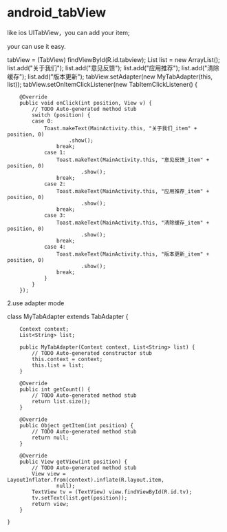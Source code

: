 android_tabView
===============

like ios UITabView，you can add your item;



your can use it easy.




tabView = (TabView) findViewById(R.id.tabview);
  	List<String> list = new ArrayList<String>();
	list.add("关于我们");
	list.add("意见反馈");
	list.add("应用推荐");
	list.add("清除缓存");
	list.add("版本更新");
	tabView.setAdapter(new MyTabAdapter(this, list));
	tabView.setOnItemClickListener(new TabItemClickListener() {

		@Override
		public void onClick(int position, View v) {
			// TODO Auto-generated method stub
			switch (position) {
			case 0:
				Toast.makeText(MainActivity.this, "关于我们_item" + position, 0)
						.show();
					break;
				case 1:
					Toast.makeText(MainActivity.this, "意见反馈_item" + position, 0)
							.show();
					break;
				case 2:
					Toast.makeText(MainActivity.this, "应用推荐_item" + position, 0)
							.show();
					break;
				case 3:
					Toast.makeText(MainActivity.this, "清除缓存_item" + position, 0)
							.show();
					break;
				case 4:
					Toast.makeText(MainActivity.this, "版本更新_item" + position, 0)
							.show();
					break;
				}
			}
		});
  
2.use adapter mode


class MyTabAdapter extends TabAdapter {

		Context context;
		List<String> list;

		public MyTabAdapter(Context context, List<String> list) {
			// TODO Auto-generated constructor stub
			this.context = context;
			this.list = list;
		}

		@Override
		public int getCount() {
			// TODO Auto-generated method stub
			return list.size();
		}

		@Override
		public Object getItem(int position) {
			// TODO Auto-generated method stub
			return null;
		}

		@Override
		public View getView(int position) {
			// TODO Auto-generated method stub
			View view = LayoutInflater.from(context).inflate(R.layout.item,
					null);
			TextView tv = (TextView) view.findViewById(R.id.tv);
			tv.setText(list.get(position));
			return view;
		}

	}
